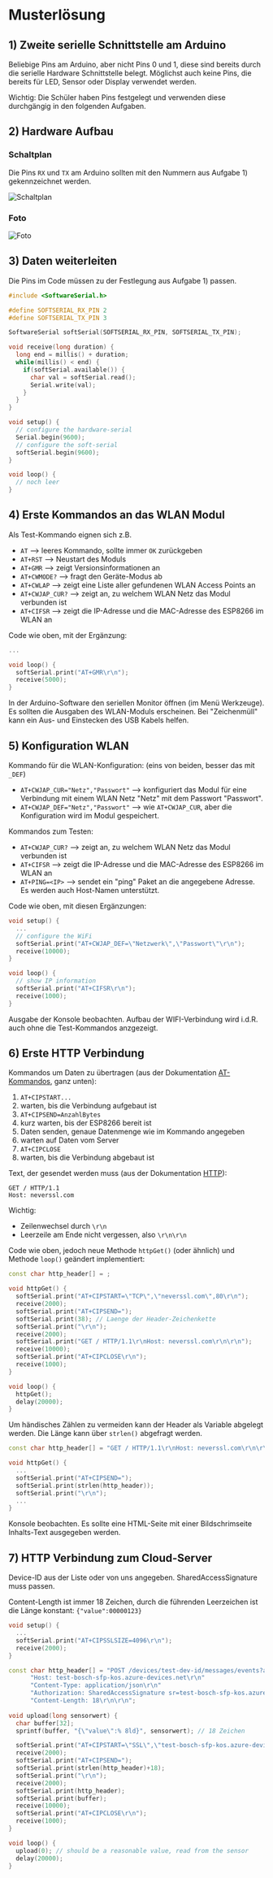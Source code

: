 # Musterlösung

## 1) Zweite serielle Schnittstelle am Arduino

Beliebige Pins am Arduino, aber nicht Pins 0 und 1, diese sind bereits durch die serielle Hardware Schnittstelle belegt. Möglichst auch keine Pins, die bereits für LED, Sensor oder Display verwendet werden.

Wichtig: Die Schüler haben Pins festgelegt und verwenden diese durchgängig in den folgenden Aufgaben.

## 2) Hardware Aufbau

### Schaltplan

Die Pins `RX` und `TX` am Arduino sollten mit den Nummern aus Aufgabe 1) gekennzeichnet werden.

![Schaltplan](UART_cabling_resistors.png)

### Foto

![Foto](Aufbau.jpg)


## 3) Daten weiterleiten

Die Pins im Code müssen zu der Festlegung aus Aufgabe 1) passen.

```C++
#include <SoftwareSerial.h>

#define SOFTSERIAL_RX_PIN 2
#define SOFTSERIAL_TX_PIN 3

SoftwareSerial softSerial(SOFTSERIAL_RX_PIN, SOFTSERIAL_TX_PIN);

void receive(long duration) {
  long end = millis() + duration;
  while(millis() < end) {
    if(softSerial.available()) {
      char val = softSerial.read();
      Serial.write(val);
    }
  }
}

void setup() {
  // configure the hardware-serial
  Serial.begin(9600);
  // configure the soft-serial
  softSerial.begin(9600);
}

void loop() {
  // noch leer
}
```


## 4) Erste Kommandos an das WLAN Modul

Als Test-Kommando eignen sich z.B.
* `AT` --> leeres Kommando, sollte immer `OK` zurückgeben
* `AT+RST` --> Neustart des Moduls
* `AT+GMR` --> zeigt Versionsinformationen an
* `AT+CWMODE?` --> fragt den Geräte-Modus ab 
* `AT+CWLAP` --> zeigt eine Liste aller gefundenen WLAN Access Points an
* `AT+CWJAP_CUR?` --> zeigt an, zu welchem WLAN Netz das Modul verbunden ist
* `AT+CIFSR` --> zeigt die IP-Adresse und die MAC-Adresse des ESP8266 im WLAN an


Code wie oben, mit der Ergänzung:
```C++
...

void loop() {
  softSerial.print("AT+GMR\r\n");
  receive(5000);
}
```

In der Arduino-Software den seriellen Monitor öffnen (im Menü Werkzeuge). Es sollten die Ausgaben des WLAN-Moduls erscheinen. Bei "Zeichenmüll" kann ein Aus- und Einstecken des USB Kabels helfen.

## 5) Konfiguration WLAN

Kommando für die WLAN-Konfiguration: (eins von beiden, besser das mit `_DEF`)
* `AT+CWJAP_CUR="Netz","Passwort"` --> konfiguriert das Modul für eine Verbindung mit einem WLAN Netz "Netz" mit dem Passwort "Passwort".
* `AT+CWJAP_DEF="Netz","Passwort"` --> wie `AT+CWJAP_CUR`, aber die Konfiguration wird im Modul gespeichert.

Kommandos zum Testen:
* `AT+CWJAP_CUR?` --> zeigt an, zu welchem WLAN Netz das Modul verbunden ist
* `AT+CIFSR` --> zeigt die IP-Adresse und die MAC-Adresse des ESP8266 im WLAN an
* `AT+PING=<IP>` --> sendet ein "ping" Paket an die angegebene Adresse. Es werden auch Host-Namen unterstützt.

Code wie oben, mit diesen Ergänzungen:

```C++
void setup() {
  ...
  // configure the WiFi
  softSerial.print("AT+CWJAP_DEF=\"Netzwerk\",\"Passwort\"\r\n");
  receive(10000);
}

void loop() {
  // show IP information
  softSerial.print("AT+CIFSR\r\n");
  receive(1000);
}
```

Ausgabe der Konsole beobachten. Aufbau der WIFI-Verbindung wird i.d.R. auch ohne die Test-Kommandos anzgezeigt.

## 6) Erste HTTP Verbindung

Kommandos um Daten zu übertragen (aus der Dokumentation [AT-Kommandos](AT-Commands.md), ganz unten):
1. `AT+CIPSTART... `
1. warten, bis die Verbindung aufgebaut ist
1. `AT+CIPSEND=AnzahlBytes`
1. kurz warten, bis der ESP8266 bereit ist
1. Daten senden, genaue Datenmenge wie im Kommando angegeben
1. warten auf Daten vom Server
1. `AT+CIPCLOSE` 
1. warten, bis die Verbindung abgebaut ist

Text, der gesendet werden muss (aus der Dokumentation [HTTP](HTTP.md)):
```
GET / HTTP/1.1
Host: neverssl.com

```
Wichtig: 
* Zeilenwechsel durch `\r\n`
* Leerzeile am Ende nicht vergessen, also `\r\n\r\n`


Code wie oben, jedoch neue Methode `httpGet()` (oder ähnlich) und Methode `loop()` geändert implementiert:

```C++
const char http_header[] = ;

void httpGet() {
  softSerial.print("AT+CIPSTART=\"TCP\",\"neverssl.com\",80\r\n");
  receive(2000);
  softSerial.print("AT+CIPSEND=");
  softSerial.print(38); // Laenge der Header-Zeichenkette
  softSerial.print("\r\n");
  receive(2000);
  softSerial.print("GET / HTTP/1.1\r\nHost: neverssl.com\r\n\r\n");
  receive(10000);
  softSerial.print("AT+CIPCLOSE\r\n");
  receive(1000);
}

void loop() {
  httpGet();
  delay(20000);
}
```

Um händisches Zählen zu vermeiden kann der Header als Variable abgelegt werden. Die Länge kann über `strlen()` abgefragt werden.

```C++
const char http_header[] = "GET / HTTP/1.1\r\nHost: neverssl.com\r\n\r\n";

void httpGet() {
  ...
  softSerial.print("AT+CIPSEND=");
  softSerial.print(strlen(http_header));
  softSerial.print("\r\n");
  ...
}
```

Konsole beobachten. Es sollte eine HTML-Seite mit einer Bildschrimseite Inhalts-Text ausgegeben werden.

## 7) HTTP Verbindung zum Cloud-Server

Device-ID aus der Liste oder von uns angegeben. SharedAccessSignature muss passen.

Content-Length ist immer 18 Zeichen, durch die führenden Leerzeichen ist die Länge konstant: `{"value":00000123}`

```C++
void setup() {
  ...
  softSerial.print("AT+CIPSSLSIZE=4096\r\n");
  receive(2000);
}

const char http_header[] = "POST /devices/test-dev-id/messages/events?api-version=2020-03-13 HTTP/1.1\r\n"
      "Host: test-bosch-sfp-kos.azure-devices.net\r\n"
      "Content-Type: application/json\r\n"
      "Authorization: SharedAccessSignature sr=test-bosch-sfp-kos.azure-devices.net%2Fdevices%2Ftest-dev-id&sig=bc7aFCapDtR8ZSQxKjlH3vtXR23Eat3WK%2BLXoIRBuL0%3D&se=1633634949\r\n"
      "Content-Length: 18\r\n\r\n";
      
void upload(long sensorwert) {
  char buffer[32];
  sprintf(buffer, "{\"value\":% 8ld}", sensorwert); // 18 Zeichen

  softSerial.print("AT+CIPSTART=\"SSL\",\"test-bosch-sfp-kos.azure-devices.net\",443\r\n");
  receive(2000);
  softSerial.print("AT+CIPSEND=");
  softSerial.print(strlen(http_header)+18);
  softSerial.print("\r\n");
  receive(2000);
  softSerial.print(http_header);
  softSerial.print(buffer);
  receive(10000);
  softSerial.print("AT+CIPCLOSE\r\n");
  receive(1000);  
}

void loop() {
  upload(0); // should be a reasonable value, read from the sensor
  delay(20000);  
}

```
